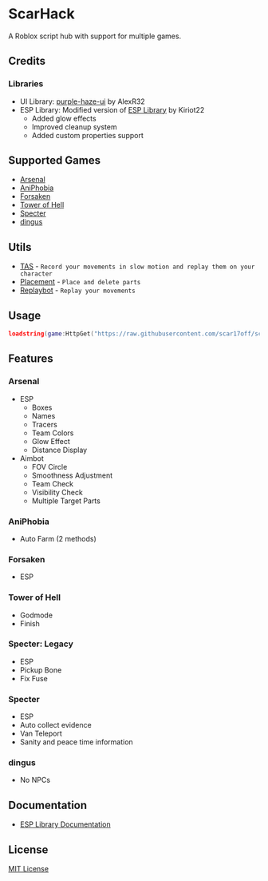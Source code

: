 # ScarHack

A Roblox script hub with support for multiple games.

## Credits

### Libraries
- UI Library: [purple-haze-ui](https://github.com/Averiias/purple-haze-pf) by AlexR32
- ESP Library: Modified version of [ESP Library](https://kiriot22.com/releases/ESP.lua) by Kiriot22
  - Added glow effects
  - Improved cleanup system
  - Added custom properties support

## Supported Games

- [Arsenal](places/286090429.lua)
- [AniPhobia](places/6788434697.lua)
- [Forsaken](places/18687417158.lua)
- [Tower of Hell](places/1962086868.lua)
- [Specter](places/5911084042.lua)
- [dingus](places/13924946576.lua)

## Utils
- [TAS](utils/tas.lua) - `Record your movements in slow motion and replay them on your character`
- [Placement](utils/placement.lua) - `Place and delete parts`
- [Replaybot](utils/replaybot.lua) - `Replay your movements`

## Usage

```lua
loadstring(game:HttpGet("https://raw.githubusercontent.com/scar17off/scarhack/refs/heads/main/main.lua"))()
```

## Features

### Arsenal
- ESP
  - Boxes
  - Names
  - Tracers
  - Team Colors
  - Glow Effect
  - Distance Display
- Aimbot
  - FOV Circle
  - Smoothness Adjustment
  - Team Check
  - Visibility Check
  - Multiple Target Parts

### AniPhobia
- Auto Farm (2 methods)

### Forsaken
- ESP

### Tower of Hell
- Godmode
- Finish

### Specter: Legacy
- ESP
- Pickup Bone
- Fix Fuse

### Specter
- ESP
- Auto collect evidence
- Van Teleport
- Sanity and peace time information

### dingus
- No NPCs

## Documentation
- [ESP Library Documentation](libraries/ESP.md)

## License
[MIT License](LICENSE.md)